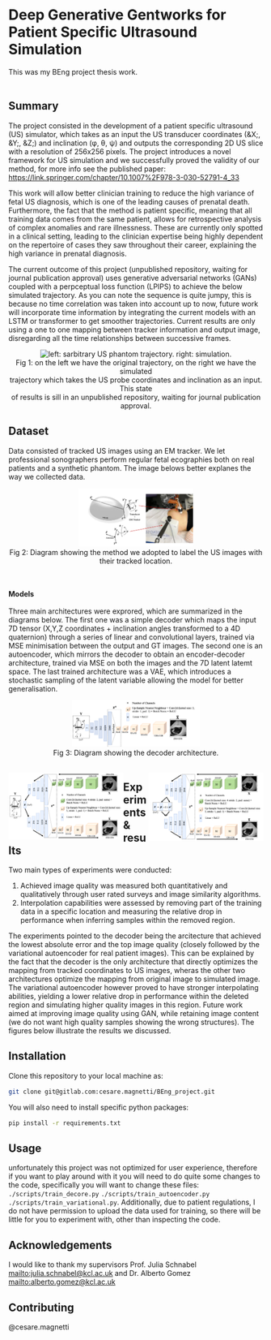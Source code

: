 # Deep Generative Gentworks for Patient Specific Ultrasound Simulation

This was my BEng project thesis work.<br><br>

## Summary
The project consisted in the development of a patient specific ultrasound (US) simulator, which takes as an input the US transducer coordinates (&X;, &Y;, &Z;) and inclination (&phi;, &theta;, &psi;) and outputs the corresponding 2D US slice with a resolution of 256x256 pixels. The project introduces a novel framework for US simulation and we successfully proved the validity of our method, for more info see the published paper: https://link.springer.com/chapter/10.1007%2F978-3-030-52791-4_33 <br>

This work will allow better clinician training to reduce the high variance of fetal US diagnosis, which is one of the leading causes of prenatal death. Furthermore, the fact that the method is patient specific, meaning that all training data comes from the same patient, allows for retrospective analysis of complex anomalies and rare illnessness. These are currently only spotted in a clinical setting, leading to the clinician expertise being highly dependent on the repertoire of cases they saw throughout their career, explaining the high variance in prenatal diagnosis.<br>

The current outcome of this project (unpublished repository, waiting for journal publication approval) uses generative adversarial networks (GANs) coupled with a perpceptual loss function (LPIPS) to achieve the below simulated trajectory. As you can note the sequence is quite jumpy, this is because no time correlation was taken into account up to now, future work will incorporate time information by integrating the current models with an LSTM or transformer to get smoother trajectories. Current results are only using a one to one mapping between tracker information and output image, disregarding all the time relationships between successive frames.

<div align="center">
    <img width="40%" src="readme_images/readme_trajectory.gif", alt="left: sarbitrary US phantom trajectory. right: simulation."
	title="left: sarbitrary US phantom trajectory. right: simulation." ><br>
	Fig 1: on the left we have the original trajectory, on the right we have the simulated<br>
	trajectory which takes the US probe coordinates and inclination as an input. This state<br>
	of results is sill in an unpublished repository, waiting for journal publication approval. <br>
</div>

## Dataset
Data consisted of tracked US images using an EM tracker. We let professional sonographers perform regular fetal ecographies both on real patients and a synthetic phantom. The image belows better explanes the way we collected data.

<div align="center">
    <img width="45%" src="readme_images/EM_system.png" alt="dataset acquisition"
	title="dataset acquisition"><br>
	Fig 2: Diagram showing the method we adopted to label the US images with their tracked location.
</div><br><br>

**Models**<br><br>
Three main architectures were exprored, which are summarized in the diagrams below. The first one was a simple decoder which maps the input 7D tensor (X,Y,Z coordinates + inclination angles transformed to a 4D quaternion) through a series of linear and convolutional layers, trained via MSE minimisation between the output and GT images. The second one is an autoencoder, which mirrors the decoder to obtain an encoder-decoder architecture, trained via MSE on both the images and the 7D latent latemt space. The last trained architecture was a VAE, which introduces a stochastic sampling of the latent variable allowing the model for better generalisation.
<div align="center" witdh="50%">
	<img width="50%" src="readme_images/decoder.png" alt="decoder"
	title="decoder" ><br>
	Fig 3: Diagram showing the decoder architecture.
</div><br>

<img align="left" width="45%" src="readme_images/autoencoder.png" alt="autoencoder"
title="autoencoder">

<img align="right" width="45%" src="readme_images/variational_autoencoder.png" alt="variational autoencoder"
title="variational autoencoder">



## Experiments & results

Two main types of experiments were conducted:

1. Achieved image quality was measured both quantitatively and qualitatively through user rated surveys and image similarity algorithms.
2. Interpolation capabilities were assessed by removing part of the training data in a specific location and measuring the relative drop in performance when inferring samples within the removed region.

The experiments pointed to the decoder being the arcitecture that achieved the lowest absolute error and the top image quality (closely followed by the variational autoencoder for real patient images). This can be explained by the fact that the decoder is the only architecture that directly optimizes the mapping from tracked coordinates to US images, wheras the other two architectures optimize the mapping from original image to simulated image. The variational autoencoder however proved to have stronger interpolating abilities, yielding a lower relative drop in performance within the deleted region and simulating higher quality images in this region. Future work aimed at improving image quality using GAN, while retaining image content (we do not want high quality samples showing the wrong structures). The figures below illustrate the results we discussed.



## Installation

Clone this repository to your local machine as:

```bash
git clone git@gitlab.com:cesare.magnetti/BEng_project.git
```

You will also need to install specific python packages:

```bash
pip install -r requirements.txt
```

## Usage

unfortunately this project was not optimized for user experience, therefore if you want to play around with it you will need to do quite some changes to the code, specifically you will want to change these files: ```./scripts/train_decore.py``` ```./scripts/train_autoencoder.py``` ```./scripts/train_variational.py```. Additionally, due to patient regulations, I do not have permission to upload the data used for training, so there will be little for you to experiment with, other than inspecting the code.

## Acknowledgements
I would like to thank my supervisors Prof. Julia Schnabel <mailto:julia.schnabel@kcl.ac.uk> and Dr. Alberto Gomez <mailto:alberto.gomez@kcl.ac.uk>

## Contributing
@cesare.magnetti

